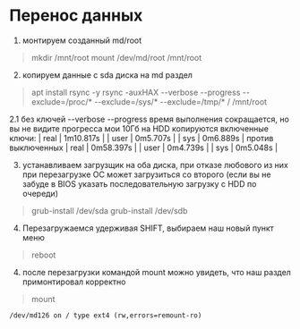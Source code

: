 # Перенос данных
1. монтируем созданный md/root
  > mkdir /mnt/root
  > mount /dev/md/root /mnt/root

2. копируем данные с sda диска на md раздел
  > apt install rsync -y
  > rsync -auxHAX --verbose --progress --exclude=/proc/* --exclude=/sys/* --exclude=/tmp/* / /mnt/root

  2.1 без ключей --verbose --progress время выполнения сокращается, но вы не видите прогресса
мои 10Гб на HDD копируются
включенные ключи:
| real |	1m10.817s |
| user |  0m5.707s  |
| sys	 |  0m6.889s  |
против выключенных
| real |  0m58.397s |
| user |	0m4.739s  |
| sys	 |  0m5.048s  |

3. устанавливаем загрузщик на оба диска, при отказе любового из них при перезагрузке ОС может загрузиться со второго (если вы не забуде в BIOS указать последовательную загрузку с HDD по очереди)
  > grub-install /dev/sda
  > grub-install /dev/sdb

4. Перезагружаемся удерживая SHIFT, выбираем наш новый пункт меню
  > reboot


4. после перезагрузки командой mount можно увидеть, что наш раздел примонтировал корректно
  > mount

```
/dev/md126 on / type ext4 (rw,errors=remount-ro)
```
